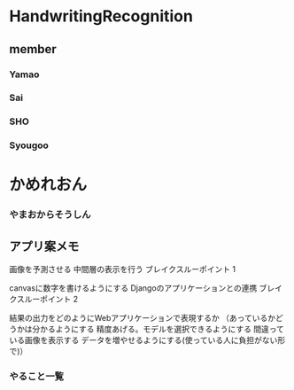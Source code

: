 # HandwritingRecognition
## member
### Yamao
### Sai
### SHO
### Syougoo
# かめれおん
### やまおからそうしん

## アプリ案メモ
画像を予測させる
中間層の表示を行う
ブレイクスルーポイント 1

canvasに数字を書けるようにする
Djangoのアプリケーションとの連携
ブレイクスルーポイント 2

結果の出力をどのようにWebアプリケーションで表現するか
（あっているかどうかは分かるようにする
  精度あげる。モデルを選択できるようにする
  間違っている画像を表示する
  データを増やせるようにする(使っている人に負担がない形で)）
  
  
### やること一覧

